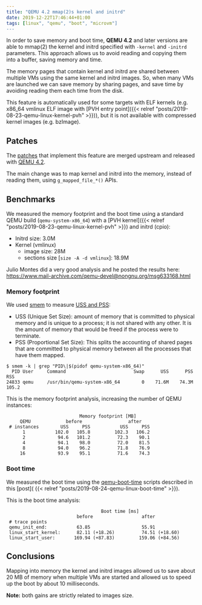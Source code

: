 ```yaml
---
title: "QEMU 4.2 mmap(2)s kernel and initrd"
date: 2019-12-22T17:46:44+01:00
tags: [linux", "qemu", "boot", "microvm"]
---
```


In order to save memory and boot time, **QEMU 4.2** and later versions are able to
mmap(2) the kernel and initrd specified with `-kernel` and `-initrd` parameters.
This approach allows us to avoid reading and copying them into a buffer,
saving memory and time.

The memory pages that contain kernel and initrd are shared between
multiple VMs using the same kernel and initrd images.
So, when many VMs are launched we can save memory by sharing pages, and save
time by avoiding reading them each time from the disk.

<!--more-->

This feature is automatically used for some targets with ELF kernels
(e.g. x86\_64 vmlinux ELF image with
[PVH entry point]({{< relref "posts/2019-08-23-qemu-linux-kernel-pvh" >}})),
but it is not available with compressed kernel images (e.g. bzImage).

## Patches

The
[patches](https://patchew.org/QEMU/20190724143105.307042-1-sgarzare@redhat.com/)
that implement this feature are merged upstream and released with
[QEMU 4.2](https://wiki.qemu.org/ChangeLog/4.2#Miscellaneous).

The main change was to map kernel and initrd into the memory, instead of
reading them, using `g_mapped_file_*()` APIs.

## Benchmarks
We measured the memory footprint and the boot time using a standard QEMU
build (`qemu-system-x86_64`) with a
[PVH kernel]({{< relref "posts/2019-08-23-qemu-linux-kernel-pvh" >}})
and initrd (cpio):

* Initrd size: 3.0M
* Kernel (vmlinux)
  * image size: 28M
  * sections size [`size -A -d vmlinux`]:  18.9M

Julio Montes did a very good analysis and he posted the results here:
https://www.mail-archive.com/qemu-devel@nongnu.org/msg633168.html

### Memory footprint
We used [smem](https://www.selenic.com/smem/) to measure
[USS and PSS](https://www.golinuxcloud.com/check-memory-usage-per-process-linux/):

* USS (Unique Set Size): amount of memory that is committed to physical memory
  and is unique to a process; it is not shared with any other. It is the
  amount of memory that would be freed if the process were to terminate.
* PSS (Proportional Set Size): This splits the accounting of shared pages that
  are committed to physical memory between all the processes that have them
  mapped.

```shell
$ smem -k | grep "PID\|$(pidof qemu-system-x86_64)"
  PID User     Command                         Swap      USS      PSS      RSS
24833 qemu     /usr/bin/qemu-system-x86_64        0    71.6M    74.3M    105.2
```

This is the memory footprint analysis, increasing the number of QEMU instances:
```shell
                           Memory footprint [MB]
     QEMU             before                 after
 # instances        USS     PSS           USS     PSS
      1           102.0   105.8         102.3   106.2
      2            94.6   101.2          72.3    90.1
      4            94.1    98.0          72.0    81.5
      8            94.0    96.2          71.8    76.9
     16            93.9    95.1          71.6    74.3
```

### Boot time
We measured the boot time using the
[qemu-boot-time](https://github.com/stefano-garzarella/qemu-boot-time)
scripts described in this
[post]( {{< relref "posts/2019-08-24-qemu-linux-boot-time" >}}).

This is the boot time analysis:
```shell
                                   Boot time [ms]
                          before                  after
 # trace points
 qemu_init_end:           63.85                   55.91
 linux_start_kernel:      82.11 (+18.26)          74.51 (+18.60)
 linux_start_user:       169.94 (+87.83)         159.06 (+84.56)
```

## Conclusions
Mapping into memory the kernel and initrd images allowed us to save about 20 MB
of memory when multiple VMs are started and allowed us to speed up the boot by
about 10 milliseconds.

**Note:** both gains are strictly related to images size.
